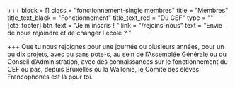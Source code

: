 +++
block = []
class = "fonctionnement-single membres"
title = "Membres"
title_text_black = "Fonctionnement"
title_text_red = "Du CEF"
type = ""
[cta_footer]
btn_text = "Je m'inscris ! "
link = "/rejoins-nous"
text = "Envie de nous rejoindre et de changer l'école ? "

+++
Que tu nous rejoignes pour une journée ou plusieurs années, pour un ou dix projets, avec ou sans pote-s, au sein de l’Assemblée Générale ou du Conseil d’Administration, avec des connaissances sur le fonctionnement du CEF ou pas, depuis Bruxelles ou la Wallonie, le Comité des élèves Francophones est là pour toi.